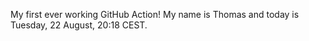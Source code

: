 My first ever working GitHub Action!
My name is Thomas and today is Tuesday, 22 August, 20:18 CEST. 
